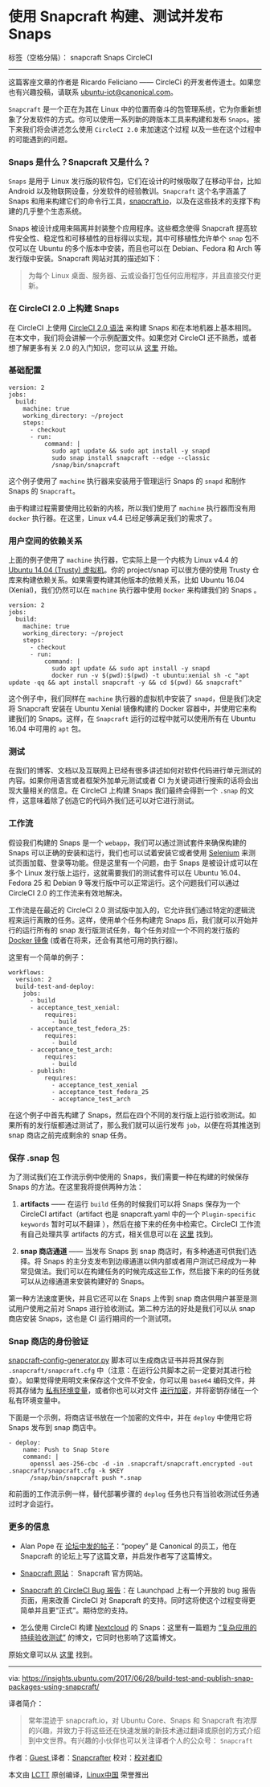 ﻿# 使用 Snapcraft 构建、测试并发布 Snaps

标签（空格分隔）： snapcraft Snaps CircleCI

---

这篇客座文章的作者是 Ricardo Feliciano —— CircleCi 的开发者传道士。如果您也有兴趣投稿，请联系 ubuntu-iot@canonical.com。

`Snapcraft` 是一个正在为其在 Linux  中的位置而奋斗的包管理系统，它为你重新想象了分发软件的方式。你可以使用一系列新的跨版本工具来构建和发布 `Snaps`。接下来我们将会讲述怎么使用 `CircleCI 2.0` 来加速这个过程
以及一些在这个过程中的可能遇到的问题。

### Snaps 是什么？Snapcraft 又是什么？

`Snaps` 是用于 Linux 发行版的软件包，它们在设计的时候吸取了在移动平台，比如 Android 以及物联网设备，分发软件的经验教训。`Snapcraft` 这个名字涵盖了 Snaps 和用来构建它们的命令行工具，[snapcraft.io][1]，以及在这些技术的支撑下构建的几乎整个生态系统。

Snaps 被设计成用来隔离并封装整个应用程序。这些概念使得 Snapcraft  提高软件安全性、稳定性和可移植性的目标得以实现，其中可移植性允许单个 `snap` 包不仅可以在 Ubuntu 的多个版本中安装，而且也可以在 Debian、Fedora 和 Arch 等发行版中安装。Snapcraft 网站对其的描述如下：
> 为每个 Linux 桌面、服务器、云或设备打包任何应用程序，并且直接交付更新。

### 在 CircleCI 2.0 上构建 Snaps

在 CircleCI 上使用 [CircleCI 2.0 语法][2] 来构建 Snaps 和在本地机器上基本相同。在本文中，我们将会讲解一个示例配置文件。如果您对 CircleCI 还不熟悉，或者想了解更多有关 2.0 的入门知识，您可以从 [这里][3] 开始。

### 基础配置
```
version: 2
jobs:
  build:
    machine: true
    working_directory: ~/project
    steps:
      - checkout
      - run:
          command: |
            sudo apt update && sudo apt install -y snapd
            sudo snap install snapcraft --edge --classic
            /snap/bin/snapcraft
```

这个例子使用了 `machine` 执行器来安装用于管理运行 Snaps 的 `snapd` 和制作 Snaps 的 `Snapcraft`。

由于构建过程需要使用比较新的内核，所以我们使用了 `machine` 执行器而没有用 `docker` 执行器。在这里，Linux v4.4 已经足够满足我们的需求了。

### 用户空间的依赖关系

上面的例子使用了 `machine` 执行器，它实际上是一个内核为 Linux v4.4 的 [Ubuntu 14.04 (Trusty) 虚拟机][4]。你的 project/snap 可以很方便的使用 Trusty 仓库来构建依赖关系。如果需要构建其他版本的依赖关系，比如 Ubuntu 16.04 (Xenial)，我们仍然可以在 `machine` 执行器中使用 `Docker` 来构建我们的 Snaps 。

```
version: 2
jobs:
  build:
    machine: true
    working_directory: ~/project
    steps:
      - checkout
      - run:
          command: |
            sudo apt update && sudo apt install -y snapd
            docker run -v $(pwd):$(pwd) -t ubuntu:xenial sh -c "apt update -qq && apt install snapcraft -y && cd $(pwd) && snapcraft"

```
这个例子中，我们同样在 `machine` 执行器的虚拟机中安装了 `snapd`，但是我们决定将 Snapcraft 安装在 Ubuntu Xenial 镜像构建的 Docker 容器中，并使用它来构建我们的 Snaps。这样，在 `Snapcraft` 运行的过程中就可以使用所有在 Ubuntu 16.04 中可用的 `apt` 包。

### 测试

在我们的博客、文档以及互联网上已经有很多讲述如何对软件代码进行单元测试的内容。如果你用语言或者框架外加单元测试或者 CI 为关键词进行搜索的话将会出现大量相关的信息。在 CircleCI 上构建 Snaps 我们最终会得到一个 `.snap` 的文件，这意味着除了创造它的代码外我们还可以对它进行测试。

### 工作流

假设我们构建的 Snaps 是一个 `webapp`，我们可以通过测试套件来确保构建的 Snaps 可以正确的安装和运行，我们也可以试着安装它或者使用 [Selenium][5] 来测试页面加载、登录等功能。但是这里有一个问题，由于 Snaps 是被设计成可以在多个 Linux 发行版上运行，这就需要我们的测试套件可以在 Ubuntu 16.04、Fedora 25 和 Debian 9 等发行版中可以正常运行。这个问题我们可以通过 CircleCI 2.0 的工作流来有效地解决。

工作流是在最近的 CircleCI 2.0 测试版中加入的，它允许我们通过特定的逻辑流程来运行离散的任务。这样，使用单个任务构建完 Snaps 后，我们就可以开始并行的运行所有的 snap 发行版测试任务，每个任务对应一个不同的发行版的 [Docker 镜像][6] (或者在将来，还会有其他可用的执行器)。

这里有一个简单的例子：

```
workflows:
  version: 2
  build-test-and-deploy:
    jobs:
      - build
      - acceptance_test_xenial:
          requires:
            - build
      - acceptance_test_fedora_25:
          requires:
            - build
      - acceptance_test_arch:
          requires:
            - build
      - publish:
          requires:
            - acceptance_test_xenial
            - acceptance_test_fedora_25
            - acceptance_test_arch

```
在这个例子中首先构建了 Snaps，然后在四个不同的发行版上运行验收测试。如果所有的发行版都通过测试了，那么我们就可以运行发布 `job`，以便在将其推送到 snap 商店之前完成剩余的 snap 任务。

### 保存 .snap 包

为了测试我们在工作流示例中使用的 Snaps，我们需要一种在构建的时候保存 Snaps 的方法。在这里我将提供两种方法：

1. **artifacts** —— 在运行 `build` 任务的时候我们可以将 Snaps 保存为一个 CircleCI artifact（artifact 也是 snapcraft.yaml 中的一个 `Plugin-specific keywords` 暂时可以不翻译 ），然后在接下来的任务中检索它。CircleCI 工作流有自己处理共享 artifacts 的方式，相关信息可以在 [这里][7] 找到。

2.  **snap 商店通道** —— 当发布 Snaps 到 snap 商店时，有多种通道可供我们选择。将 Snaps 的主分支发布到边缘通道以供内部或者用户测试已经成为一种常见做法。我们可以在构建任务的时候完成这些工作，然后接下来的的任务就可以从边缘通道来安装构建好的 Snaps。

第一种方法速度更快，并且它还可以在 Snaps 上传到 snap 商店供用户甚至是测试用户使用之前对 Snaps 进行验收测试。第二种方法的好处是我们可以从 snap 商店安装 Snaps，这也是 CI 运行期间的一个测试项。

### Snap 商店的身份验证

[snapcraft-config-generator.py][8] 脚本可以生成商店证书并将其保存到 `.snapcraft/snapcraft.cfg` 中（注意：在运行公共脚本之前一定要对其进行检查）。如果觉得使用明文来保存这个文件不安全，你可以用 `base64` 编码文件，并将其存储为 [私有环境变量][9]，或者你也可以对文件 [进行加密][10]，并将密钥存储在一个私有环境变量中。

下面是一个示例，将商店证书放在一个加密的文件中，并在 `deploy` 中使用它将 Snaps 发布到 snap 商店中。

```
- deploy:
    name: Push to Snap Store
    command: |
      openssl aes-256-cbc -d -in .snapcraft/snapcraft.encrypted -out .snapcraft/snapcraft.cfg -k $KEY
      /snap/bin/snapcraft push *.snap

```

和前面的工作流示例一样，替代部署步骤的 `deplog` 任务也只有当验收测试任务通过时才会运行。

### 更多的信息

* Alan Pope 在 [论坛中发的帖子][11]：“popey” 是 Canonical 的员工，他在 Snapcraft 的论坛上写了这篇文章，并启发作者写了这篇博文。

* [Snapcraft 网站][12]： Snapcraft 官方网站。

* [Snapcraft 的 CircleCI Bug 报告][13]：在 Launchpad 上有一个开放的 bug 报告页面，用来改善 CircleCI 对 Snapcraft 的支持。同时这将使这个过程变得更简单并且更“正式”。期待您的支持。

* 怎么使用 CircleCI 构建 [Nextcloud][14] 的 Snaps：这里有一篇题为 [“复杂应用的持续验收测试”][15] 的博文，它同时也影响了这篇博文。



原始文章可以从 [这里][18] 找到。

---

via: https://insights.ubuntu.com/2017/06/28/build-test-and-publish-snap-packages-using-snapcraft/

译者简介：
> 常年混迹于 snapcraft.io，对 Ubuntu Core、Snaps 和 Snapcraft 有浓厚的兴趣，并致力于将这些还在快速发展的新技术通过翻译或原创的方式介绍到中文世界。有兴趣的小伙伴也可以关注译者个人的公众号： `Snapcraft`

作者：[Guest ][a]
译者：[Snapcrafter](https://github.com/Snapcrafter)
校对：[校对者ID](https://github.com/校对者ID)

本文由 [LCTT](https://github.com/LCTT/TranslateProject) 原创编译，[Linux中国](https://linux.cn/) 荣誉推出

[a]:https://insights.ubuntu.com/author/guest/


  [1]: https://snapcraft.io/
  [2]:https://circleci.com/docs/2.0/
  [3]: https://circleci.com/docs/2.0/first-steps/
  [4]: https://circleci.com/docs/1.0/differences-between-trusty-and-precise/
  [5]:http://www.seleniumhq.org/
  [6]:https://circleci.com/docs/2.0/building-docker-images/
  [7]: https://circleci.com/docs/2.0/workflows/#using-workspaces-to-share-artifacts-among-jobs
  [8]:https://gist.github.com/3v1n0/479ad142eccdd17ad7d0445762dea755
  [9]: https://circleci.com/docs/1.0/environment-variables/#setting-environment-variables-for-all-commands-without-adding-them-to-git
  [10]: https://github.com/circleci/encrypted-files
  [11]:https://forum.snapcraft.io/t/building-and-pushing-snaps-using-circleci/789
  [12]:https://snapcraft.io/
  [13]:https://bugs.launchpad.net/snapcraft/+bug/1693451
  [14]:https://nextcloud.com/
  [15]: https://kyrofa.com/posts/continuous-acceptance-tests-for-complex-applications
  [16]:https://nextcloud.com/
  [17]:https://kyrofa.com/posts/continuous-acceptance-tests-for-complex-applications
  [18]: https://circleci.com/blog/build-test-publish-snap-packages?utm_source=insightsubuntu&utm_medium=syndicatedblogpost
  [19]:https://circleci.com/blog/build-test-publish-snap-packages?utm_source=insightsubuntu&utm_medium=syndicatedblogpost